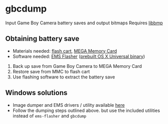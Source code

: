 # gbcdump #
Input Game Boy Camera battery saves and output bitmaps
Requires [libbmp](https://code.google.com/p/libbmp/)

## Obtaining battery save ##
*	Materials needed: [flash cart](http://store.kitsch-bent.com/product/usb-64m-smart-card), [MEGA Memory Card](http://www.amazon.com/MEGA-MEMORY-CARD-Game-Boy-Color/dp/B00002R108)
*	Software needed: [EMS Flasher](http://lacklustre.net/projects/ems-flasher/) ([prebuilt OS X Universal binary](https://dl.dropboxusercontent.com/u/19678955/exe/ems-flasher))

1.	Back up save from Game Boy Camera to MEGA Memory Card
2.	Restore save from MMC to flash cart
3.	Use flashing software to extract the battery save

## Windows solutions ##
*	Image dumper and EMS drivers / utility available [here](https://dl.dropboxusercontent.com/u/19678955/exe/ems64m.zip)
*	Follow the dumping steps outlined above. but use the included utilities instead of `ems-flasher` and `gbcdump`